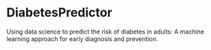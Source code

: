# DiabetesPredictor
Using data science to predict the risk of diabetes in adults: A machine learning approach for early diagnosis and prevention.
